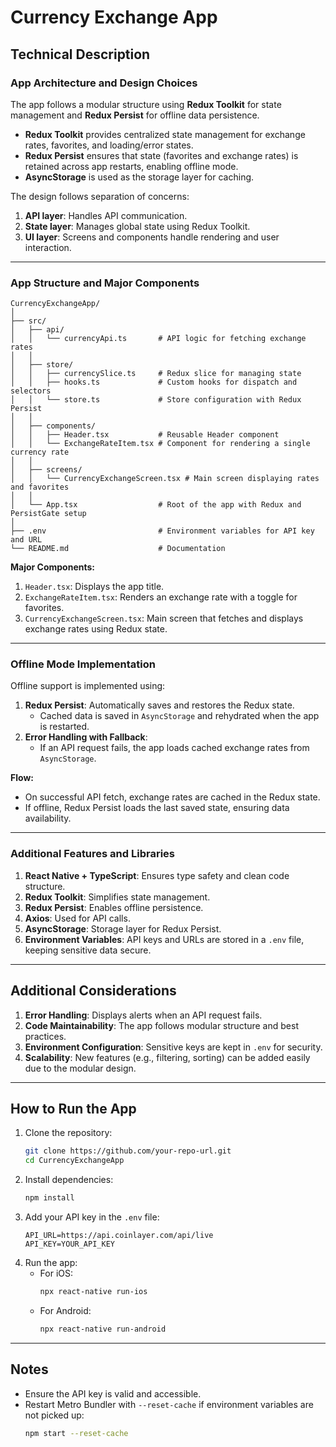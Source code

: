 # Currency Exchange App


## Technical Description

### App Architecture and Design Choices
The app follows a modular structure using **Redux Toolkit** for state management and **Redux Persist** for offline data persistence.
- **Redux Toolkit** provides centralized state management for exchange rates, favorites, and loading/error states.
- **Redux Persist** ensures that state (favorites and exchange rates) is retained across app restarts, enabling offline mode.
- **AsyncStorage** is used as the storage layer for caching.

The design follows separation of concerns:
1. **API layer**: Handles API communication.
2. **State layer**: Manages global state using Redux Toolkit.
3. **UI layer**: Screens and components handle rendering and user interaction.

---

### App Structure and Major Components

```
CurrencyExchangeApp/
│
├── src/
│   ├── api/
│   │   └── currencyApi.ts       # API logic for fetching exchange rates
│   │
│   ├── store/
│   │   ├── currencySlice.ts     # Redux slice for managing state
│   │   ├── hooks.ts             # Custom hooks for dispatch and selectors
│   │   └── store.ts             # Store configuration with Redux Persist
│   │
│   ├── components/
│   │   ├── Header.tsx           # Reusable Header component
│   │   └── ExchangeRateItem.tsx # Component for rendering a single currency rate
│   │
│   ├── screens/
│   │   └── CurrencyExchangeScreen.tsx # Main screen displaying rates and favorites
│   │
│   └── App.tsx                  # Root of the app with Redux and PersistGate setup
│
├── .env                         # Environment variables for API key and URL
└── README.md                    # Documentation
```

**Major Components:**
1. `Header.tsx`: Displays the app title.
2. `ExchangeRateItem.tsx`: Renders an exchange rate with a toggle for favorites.
3. `CurrencyExchangeScreen.tsx`: Main screen that fetches and displays exchange rates using Redux state.

---

### Offline Mode Implementation
Offline support is implemented using:
1. **Redux Persist**: Automatically saves and restores the Redux state.
   - Cached data is saved in `AsyncStorage` and rehydrated when the app is restarted.
2. **Error Handling with Fallback**:
   - If an API request fails, the app loads cached exchange rates from `AsyncStorage`.

**Flow:**
- On successful API fetch, exchange rates are cached in the Redux state.
- If offline, Redux Persist loads the last saved state, ensuring data availability.

---

### Additional Features and Libraries
1. **React Native + TypeScript**: Ensures type safety and clean code structure.
2. **Redux Toolkit**: Simplifies state management.
3. **Redux Persist**: Enables offline persistence.
4. **Axios**: Used for API calls.
5. **AsyncStorage**: Storage layer for Redux Persist.
6. **Environment Variables**: API keys and URLs are stored in a `.env` file, keeping sensitive data secure.

---

## Additional Considerations
1. **Error Handling**: Displays alerts when an API request fails.
2. **Code Maintainability**: The app follows modular structure and best practices.
3. **Environment Configuration**: Sensitive keys are kept in `.env` for security.
4. **Scalability**: New features (e.g., filtering, sorting) can be added easily due to the modular design.

---

## How to Run the App
1. Clone the repository:
   ```bash
   git clone https://github.com/your-repo-url.git
   cd CurrencyExchangeApp
   ```
2. Install dependencies:
   ```bash
   npm install
   ```
3. Add your API key in the `.env` file:
   ```plaintext
   API_URL=https://api.coinlayer.com/api/live
   API_KEY=YOUR_API_KEY
   ```
4. Run the app:
   - For iOS:
     ```bash
     npx react-native run-ios
     ```
   - For Android:
     ```bash
     npx react-native run-android
     ```

---

## Notes
- Ensure the API key is valid and accessible.
- Restart Metro Bundler with `--reset-cache` if environment variables are not picked up:
   ```bash
   npm start --reset-cache
   ```
